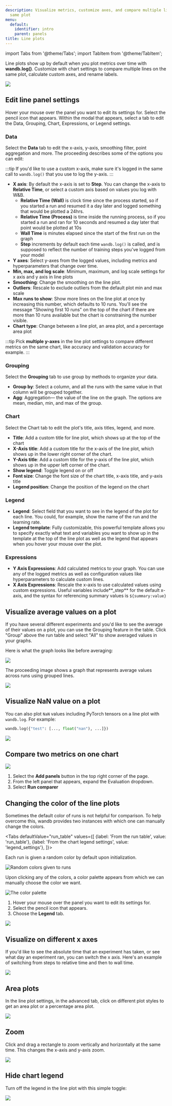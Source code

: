 ```yaml
---
description: Visualize metrics, customize axes, and compare multiple lines on the
  same plot
menu:
  default:
    identifier: intro
    parent: panels
title: Line plots
---
```


import Tabs from '@theme/Tabs';
import TabItem from '@theme/TabItem';

Line plots show up by default when you plot metrics over time with **wandb.log()**. Customize with chart settings to compare multiple lines on the same plot, calculate custom axes, and rename labels.

![](/images/app_ui/line_plot_example.png)

## Edit line panel settings
 
Hover your mouse over the panel you want to edit its settings for. Select the pencil icon that appears. Within the modal that appears, select a tab to edit the Data, Grouping, Chart, Expressions, or Legend settings.

### Data 

Select the **Data** tab to edit the x-axis, y-axis, smoothing filter, point aggregation and more. The proceeding describes some of the options you can edit:

:::tip
If you'd like to use a custom x-axis, make sure it's logged in the same call to `wandb.log()` that you use to log the y-axis.
::: 

* **X axis**: By default the x-axis is set to **Step**. You can change the x-axis to **Relative Time**, or select a custom axis based on values you log with W&B.
  * **Relative Time (Wall)** is clock time since the process started, so if you started a run and resumed it a day later and logged something that would be plotted a 24hrs.
  * **Relative Time (Process)** is time inside the running process, so if you started a run and ran for 10 seconds and resumed a day later that point would be plotted at 10s
  * **Wall Time** is minutes elapsed since the start of the first run on the graph
  * **Step** increments by default each time `wandb.log()` is called, and is supposed to reflect the number of training steps you've logged from your model
* **Y axes**: Select y-axes from the logged values, including metrics and hyperparameters that change over time.
* **Min, max, and log scale**: Minimum, maximum, and log scale settings for x axis and y axis in line plots
* **Smoothing**: Change the smoothing on the line plot.
* **Outliers**: Rescale to exclude outliers from the default plot min and max scale
* **Max runs to show**: Show more lines on the line plot at once by increasing this number, which defaults to 10 runs. You'll see the message "Showing first 10 runs" on the top of the chart if there are more than 10 runs available but the chart is constraining the number visible.
* **Chart type**: Change between a line plot, an area plot, and a percentage area plot

:::tip
Pick **multiple y-axes** in the line plot settings to compare different metrics on the same chart, like accuracy and validation accuracy for example.
:::

### Grouping

Select the **Grouping** tab to use group by methods to organize your data.


* **Group by**: Select a column, and all the runs with the same value in that column will be grouped together.
* **Agg**: Aggregation— the value of the line on the graph. The options are mean, median, min, and max of the group.

### Chart
Select the Chart tab to edit the plot's title, axis titles, legend, and more.

* **Title**: Add a custom title for line plot, which shows up at the top of the chart
* **X-Axis title**: Add a custom title for the x-axis of the line plot, which shows up in the lower right corner of the chart.
* **Y-Axis title**: Add a custom title for the y-axis of the line plot, which shows up in the upper left corner of the chart.
* **Show legend**: Toggle legend on or off
* **Font size**: Change the font size of the chart title, x-axis title, and y-axis title
* **Legend position**: Change the position of the legend on the chart


### Legend


* **Legend**: Select field that you want to see in the legend of the plot for each line. You could, for example, show the name of the run and the learning rate.
* **Legend template**: Fully customizable, this powerful template allows you to specify exactly what text and variables you want to show up in the template at the top of the line plot as well as the legend that appears when you hover your mouse over the plot.

### Expressions

* **Y Axis Expressions**: Add calculated metrics to your graph. You can use any of the logged metrics as well as configuration values like hyperparameters to calculate custom lines.
* **X Axis Expressions**: Rescale the x-axis to use calculated values using custom expressions. Useful variables include\*\*_step\*\* for the default x-axis, and the syntax for referencing summary values is `${summary:value}`

## Visualize average values on a plot

If you have several different experiments and you'd like to see the average of their values on a plot, you can use the Grouping feature in the table. Click "Group" above the run table and select "All" to show averaged values in your graphs.

Here is what the graph looks like before averaging:

![](/images/app_ui/demo_precision_lines.png)

The proceeding image shows a graph that represents average values across runs using grouped lines.

![](/images/app_ui/demo_average_precision_lines.png)

## Visualize NaN value on a plot

You can also plot `NaN` values including PyTorch tensors on a line plot with `wandb.log`. For example:

```python
wandb.log({"test": [..., float("nan"), ...]})
```

![](/images/app_ui/visualize_nan.png)

## Compare two metrics on one chart


![](/images/app_ui/visualization_add.gif)

1. Select the **Add panels** button in the top right corner of the page.
2. From the left panel that appears, expand the Evaluation dropdown.
3. Select **Run comparer**



## Changing the color of the line plots

Sometimes the default color of runs is not helpful for comparison. To help overcome this, wandb provides two instances with which one can manually change the colors.

<Tabs
  defaultValue="run_table"
  values={[
    {label: 'From the run table', value: 'run_table'},
    {label: 'From the chart legend settings', value: 'legend_settings'},
  ]}>
  <TabItem value="run_table">

Each run is given a random color by default upon initialization.

![Random colors given to runs](/images/app_ui/line_plots_run_table_random_colors.png)

Upon clicking any of the colors, a color palette appears from which we can manually choose the color we want.

![The color palette](/images/app_ui/line_plots_run_table_color_palette.png)

  </TabItem>
  <TabItem value="legend_settings">

1. Hover your mouse over the panel you want to edit its settings for.
2. Select the pencil icon that appears.
3. Choose the **Legend** tab.

![](/images/app_ui/plot_style_line_plot_legend.png)

  </TabItem>
</Tabs>


## Visualize on different x axes

If you'd like to see the absolute time that an experiment has taken, or see what day an experiment ran, you can switch the x axis. Here's an example of switching from steps to relative time and then to wall time.

![](/images/app_ui/howto_use_relative_time_or_wall_time.gif)

## Area plots

In the line plot settings, in the advanced tab, click on different plot styles to get an area plot or a percentage area plot.

![](/images/app_ui/line_plots_area_plots.gif)

## Zoom

Click and drag a rectangle to zoom vertically and horizontally at the same time. This changes the x-axis and y-axis zoom.

![](/images/app_ui/line_plots_zoom.gif)

## Hide chart legend

Turn off the legend in the line plot with this simple toggle:

![](/images/app_ui/demo_hide_legend.gif)